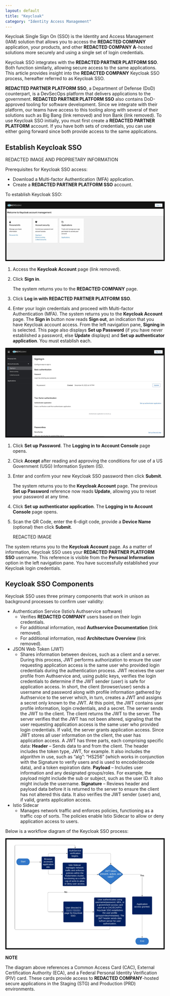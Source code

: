 ```yaml
---
layout: default
title: "Keycloak"
category: "Identity Access Management"
---
```

Keycloak Single Sign On (SSO) is the Identity and Access Management (IAM) solution that allows you to access the **REDACTED COMPANY** application, your products, and other **REDACTED COMPANY A**-hosted solutions more securely and using a single set of login credentials.

Keycloak SSO integrates with the **REDACTED PARTNER PLATFORM SSO**. Both function similarly, allowing secure access to the same applications. This article provides insight into the **REDACTED COMPANY** Keycloak SSO process, hereafter referred to as Keycloak SSO.

**REDACTED PARTNER PLATFORM SSO**, a Department of Defense (DoD) counterpart, is a DevSecOps platform that delivers applications to the government. **REDACTED PARTNER PLATFORM SSO** also contains DoD-approved tooling for software development. Since we integrate with their platform, our teams have access to this tooling along with several of their solutions such as Big Bang (link removed) and Iron Bank (link removed). To use Keycloak SSO initially, you must first create a **REDACTED PARTNER PLATFORM** account. If you have both sets of credentials, you can use either going forward since both provide access to the same applications.

## Establish Keycloak SSO
REDACTED IMAGE AND PROPRIETARY INFORMATION

Prerequisites for Keycloak SSO access:

* Download a Multi-factor Authentication (MFA) application.
* Create a **REDACTED PARTNER PLATFORM SSO** account.

To establish Keycloak SSO:

![Keycloak](/img/keycloak1.png)

1. Access the **Keycloak Account** page (link removed).
1. Click **Sign in**.

    The system returns you to the **REDACTED COMPANY** page.

1. Click **Log in with REDACTED PARTNER PLATFORM SSO**.
1. Enter your login credentials and proceed with Multi-factor Authentication (MFA).
    The system returns you to the **Keycloak Account** page. The **Sign in** button now reads **Sign out**, an indication that you have Keycloak account access. From the left navigation pane, **Signing in** is selected. This page also displays **Set up Password** (if you have never established a password, else **Update** displays) and **Set up authenticator application**. You must establish each.

![Keycloak](/img/keycloak2.png)

1. Click **Set up Password**. The **Logging in to Account Console** page opens.
1. Click **Accept** after reading and approving the conditions for use of a US Government (USG) Information System (IS).
1. Enter and confirm your new Keycloak SSO password then click **Submit**.

    The system returns you to the **Keycloak Account** page. The previous **Set up Password** reference now reads **Update**, allowing you to reset your password at any time.
 
1. Click **Set up authenticator application**.
    The **Logging in to Account Console** page opens.
1. Scan the QR Code, enter the 6-digit code, provide a **Device Name** (optional) then click **Submit**.

    REDACTED IMAGE

The system returns you to the **Keycloak Account** page. As a matter of information, Keycloak SSO uses your **REDACTED PARTNER PLATFORM SSO** username. This reference is visible from the **Personal Information** option in the left navigation pane. You have successfully established your Keycloak login credentials.

## Keycloak SSO Components
Keycloak SSO uses three primary components that work in unison as background processes to confirm user validity:

* Authentication Service (Istio’s Authservice software)
   * Verifies **REDACTED COMPANY** users based on their login credentials.
   * For additional information, read **Authservice Documentation** (link removed).
   * For additional information, read **Architecture Overview** (link removed).
* JSON Web Token (JWT)
   * Shares information between devices, such as a client and a server. During this process, JWT    performs authorization to ensure the user requesting application access is the same user who provided login credentials during the authentication process. JWT receives the user profile from Authservice and, using public keys, verifies the login credentials to determine if the JWT sender (user) is safe for application access. In short, the client (browser/user) sends a username and password along with profile information gathered by Authservice to the server which, in turn, creates a JWT and assigns a secret only known to the JWT. At this point, the JWT contains user profile information, login credentials, and a secret. The server sends the JWT to the client. The client returns the JWT to the server. The server verifies that the JWT has not been altered, signaling that the user requesting application access is the same user who provided login credentials. If valid, the server grants application access. Since JWT stores all user information on the client, the user has application access.
   A JWT has three parts, each comprising specific data:
   **Header** – Sends data to and from the client. The header includes the token type, JWT, for example. It also includes the algorithm in use, such as “alg”: “HS256” (which works in conjunction with the Signature to verify users and is used to encode/decode data), and a token expiration date.
   **Payload** – Includes user information and any designated groups/roles. For example, the payload might include the sub or subject, such as the user ID. It also might include the username. 
   **Signature** – Reviews header and payload data before it is returned to the server to ensure the client has not altered this data. It also verifies the JWT sender (user) and, if valid, grants application access.
* Istio Sidecar
   * Manages network traffic and enforces policies, functioning as a traffic cop of sorts. The policies enable Istio Sidecar to allow or deny application access to users.

Below is a workflow diagram of the Keycloak SSO process:

![Keycloak](/img/keycloak3.png)
 
**NOTE**

The diagram above references a Common Access Card (CAC), External Certification Authority (ECA), and a Federal Personal Identity Verification (PIV) card. These cards provide access to **REDACTED COMPANY**-hosted secure applications in the Staging (STG) and Production (PRD) environments. 





